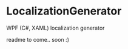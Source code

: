 LocalizationGenerator
=====================

WPF (C#, XAML) localization generator

readme to come.. soon :)
